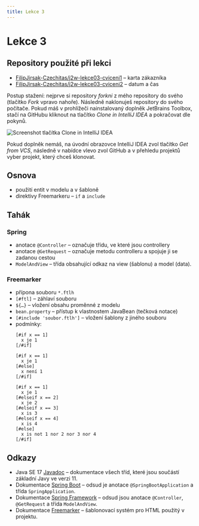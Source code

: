 ```yaml
---
title: Lekce 3
---
```


# Lekce 3

## Repository použité při lekci

* [FilipJirsak-Czechitas/j2w-lekce03-cviceni1](https://github.com/FilipJirsak-Czechitas/j2w-lekce03-cviceni1) – karta zákazníka
* [FilipJirsak-Czechitas/j2w-lekce03-cviceni2](https://github.com/FilipJirsak-Czechitas/j2w-lekce03-cviceni2) – datum a čas

Postup stažení: nejprve si repository *forkni* z mého repository do svého (tlačítko *Fork* vpravo nahoře). Následně naklonuješ repository do svého počítače.
Pokud máš v prohlížeči nainstalovaný doplněk JetBrains Toolbox, stačí na GitHubu kliknout na tlačítko *Clone in IntelliJ IDEA* a pokračovat dle pokynů.

![Screenshot tlačítka Clone in IntelliJ IDEA](img/lekce-2/GitHub-Toolbox.png)

Pokud doplněk nemáš, na úvodní obrazovce IntelliJ IDEA zvol tlačítko *Get from VCS*, následně v nabídce vlevo zvol GitHub a v přehledu projektů vyber projekt,
který chceš klonovat.

## Osnova

* použití entit v modelu a v šabloně
* direktivy Freemarkeru – `if` a `include`

## Tahák

### Spring
* anotace `@Controller` – označuje třídu, ve které jsou controllery
* anotace `@GetRequest` – označuje metodu controlleru a spojuje ji se zadanou cestou
* `ModelAndView` – třída obsahující odkaz na view (šablonu) a model (data).

### Freemarker
* přípona souboru `*.ftlh`
* `[#ftl]` – záhlaví souboru 
* `${…}` – vložení obsahu proměnné z modelu
* `bean.property` – přístup k vlastnostem JavaBean (tečková notace)
* `[#include 'soubor.ftlh']` – vložení šablony z jiného souboru
* podmínky:
  ```freemarker
  [#if x == 1]
    x je 1
  [/#if]
    
  [#if x == 1]
    x je 1
  [#else]
    x není 1
  [/#if]
 
  [#if x == 1]
    x je 1
  [#elseif x == 2]
    x je 2
  [#elseif x == 3]
    x is 3
  [#elseif x == 4]
    x is 4
  [#else]
    x is not 1 nor 2 nor 3 nor 4
  [/#if]
  ```


## Odkazy

* Java SE 17 [Javadoc](https://docs.oracle.com/en/java/javase/17/docs/api/java.base/) – dokumentace všech tříd, které jsou součástí základní Javy ve verzi 11.
* Dokumentace [Spring Boot](https://spring.io/projects/spring-boot#learn) – odsud je anotace `@SpringBootApplication` a třída `SpringApplication`.
* Dokumentace [Spring Framework](https://spring.io/projects/spring-framework#learn) – odsud jsou anotace `@Controller`, `@GetRequest` a třída `ModelAndView`.
* Dokumentace [Freemarker](https://freemarker.apache.org/docs/) – šablonovací systém pro HTML použitý v projektu.
